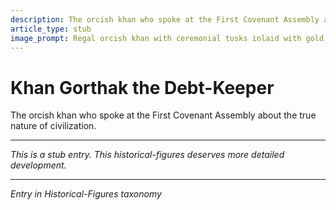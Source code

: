 ```yaml
---
description: The orcish khan who spoke at the First Covenant Assembly about the true nature of civilization.
article_type: stub
image_prompt: Regal orcish khan with ceremonial tusks inlaid with gold, wearing elaborate fur-trimmed robes marked with debt-keeping symbols. Dramatic low-angle portrait with torchlight casting powerful shadows, conveying wisdom and gravitas through piercing amber eyes.
---
```



# Khan Gorthak the Debt-Keeper

The orcish khan who spoke at the First Covenant Assembly about the true nature of civilization.

---
*This is a stub entry. This historical-figures deserves more detailed development.*

---
*Entry in Historical-Figures taxonomy*

